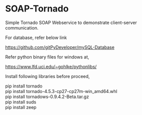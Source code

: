 # SOAP-Tornado
Simple Tornado SOAP Webservice to demonstrate client-server communication.

For database, refer below link

https://github.com/gitPyDeveloper/mySQL-Database

Refer python binary files for windows at,

https://www.lfd.uci.edu/~gohlke/pythonlibs/


Install following libraries before proceed,


pip install tornado
<br />pip install tornado-4.5.3-cp27-cp27m-win_amd64.whl
<br />pip install tornadows-0.9.4.2-Beta.tar.gz
<br />pip install suds 
<br />pip install zeep



